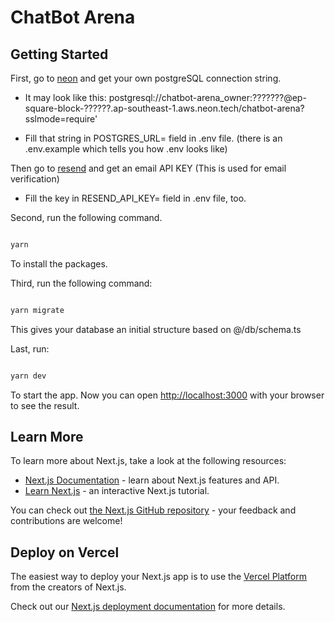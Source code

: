 # ChatBot Arena

## Getting Started

First, go to [neon](https://neon.tech/) and get your own postgreSQL connection string.

- It may look like this: postgresql://chatbot-arena_owner:???????@ep-square-block-??????.ap-southeast-1.aws.neon.tech/chatbot-arena?sslmode=require'

- Fill that string in POSTGRES_URL= field in .env file. (there is an .env.example which tells you how .env looks like)

Then go to [resend](https://resend.com/) and get an email API KEY (This is used for email verification)

- Fill the key in RESEND_API_KEY= field in .env file, too.

Second, run the following command.
```bash

yarn

```
To install the packages.

Third, run the following command:
```bash

yarn migrate

```
This gives your database an initial structure based on @/db/schema.ts

Last, run:
```bash

yarn dev

```
To start the app. Now you can open [http://localhost:3000](http://localhost:3000) with your browser to see the result.


## Learn More

To learn more about Next.js, take a look at the following resources:

- [Next.js Documentation](https://nextjs.org/docs) - learn about Next.js features and API.
- [Learn Next.js](https://nextjs.org/learn) - an interactive Next.js tutorial.

You can check out [the Next.js GitHub repository](https://github.com/vercel/next.js/) - your feedback and contributions are welcome!

## Deploy on Vercel

The easiest way to deploy your Next.js app is to use the [Vercel Platform](https://vercel.com/new?utm_medium=default-template&filter=next.js&utm_source=create-next-app&utm_campaign=create-next-app-readme) from the creators of Next.js.

Check out our [Next.js deployment documentation](https://nextjs.org/docs/deployment) for more details.
